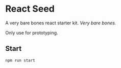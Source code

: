 # React Seed

A very bare bones react starter kit. _Very bare bones._

Only use for prototyping.

## Start

`npm run start`